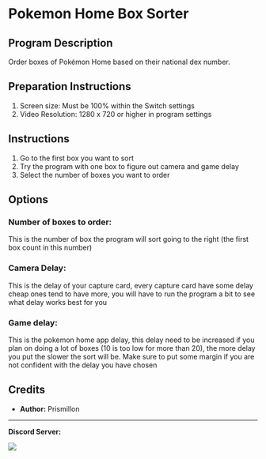# Pokemon Home Box Sorter

## Program Description

Order boxes of Pokémon Home based on their national dex number.

## Preparation Instructions

1. Screen size: Must be 100% within the Switch settings
2. Video Resolution: 1280 x 720 or higher in program settings

## Instructions

1. Go to the first box you want to sort
2. Try the program with one box to figure out camera and game delay
3. Select the number of boxes you want to order

## Options

### Number of boxes to order:

This is the number of box the program will sort going to the right (the first box count in this number)

### Camera Delay:

This is the delay of your capture card, every capture card have some delay cheap ones tend to have more, you will have to run the program a bit to see what delay works best for you

### Game delay:

This is the pokemon home app delay, this delay need to be increased if you plan on doing a lot of boxes (10 is too low for more than 20), the more delay you put the slower the sort will be. 
Make sure to put some margin if you are not confident with the delay you have chosen

## Credits

- **Author:** Prismillon

<hr>

**Discord Server:** 

[<img src="https://canary.discordapp.com/api/guilds/695809740428673034/widget.png?style=banner2">](https://discord.gg/cQ4gWxN)
